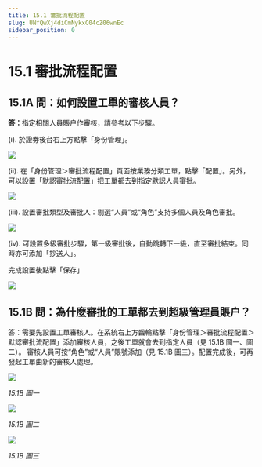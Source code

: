 ```yaml
---
title: 15.1 審批流程配置
slug: UNfQwXj4diCmNykxC04cZ06wnEc
sidebar_position: 0
---
```



# 15.1 審批流程配置

## 15.1A 問：如何設置工單的審核人員？

<b>答：</b>指定相關人員賬户作審核，請參考以下步驟。

(i). 於證劵後台右上方點擊「身份管理」。

<img src="/assets/NLNAbdg80o4aWix3BM7ceIc7nhg.png" src-width="2558" src-height="392" align="center"/>

(ii). 在「身份管理＞審批流程配置」頁面按業務分類工單，點擊「配置」。另外，可以設置「默認審批流配置」把工單都去到指定默認人員審批。

<img src="/assets/S8GBbFWMYoWfxExtGEQc1Cvinvb.png" src-width="2554" src-height="670" align="center"/>

(iii). 設置審批類型及審批人：剔選“人員”或“角色”支持多個人員及角色審批。

<img src="/assets/DK0kbtofOo3Ubmxu4DycnuFpn2g.png" src-width="2546" src-height="900" align="center"/>

(iv). 可設置多級審批步驟，第一級審批後，自動跳轉下一級，直至審批結束。同時亦可添加「抄送人」。

完成設置後點擊「保存」

<img src="/assets/NVn3blEsAog4r9x9bKscgf7vn8f.png" src-width="848" src-height="948" align="center"/>

## 15.1B 問：為什麼審批的工單都去到超級管理員賬户？

答：需要先設置工單審核人。在系統右上方齒輪點擊「身份管理＞審批流程配置＞默認審批流配置」添加審核人員，之後工單就會去到指定人員（見 15.1B 圖一、圖二）。<b>
</b>審核人員可按“角色”或“人員”賬號添加（見 15.1B 圖三）。配置完成後，可再發起工單由新的審核人處理。

<img src="/assets/Uh3Wb6lcwoV1aFxZ3kFc2NRQn3f.png" src-width="2792" src-height="418" align="center"/>

<em>15.1B 圖一</em>

<img src="/assets/JAISbZNoaobr01xVXWfciYIwnFb.png" src-width="2784" src-height="738" align="center"/>

<em>15.1B 圖二</em>

<img src="/assets/DUF0be5BqokwTqxrQq2ceCaun3c.png" src-width="2798" src-height="1078" align="center"/>

<em>15.1B 圖三</em>

